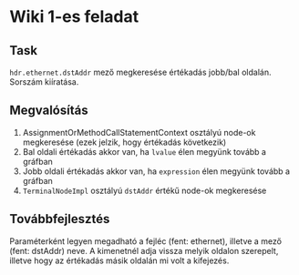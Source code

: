 # Wiki 1-es feladat

## Task
`hdr.ethernet.dstAddr` mező megkeresése értékadás jobb/bal oldalán.
Sorszám kiíratása.

## Megvalósítás

1. AssignmentOrMethodCallStatementContext osztályú node-ok megkeresése (ezek jelzik, hogy értékadás következik)
2. Bal oldali értékadás akkor van, ha `lvalue` élen megyünk tovább a gráfban
3. Jobb oldali értékadás akkor van, ha `expression` élen megyünk tovább a gráfban
4. `TerminalNodeImpl` osztályú `dstAddr` értékű node-ok megkeresése

## Továbbfejlesztés
Paraméterként legyen megadható a fejléc (fent: ethernet), illetve a mező (fent: dstAddr) neve. A kimenetnél adja vissza melyik oldalon szerepelt, illetve hogy az értékadás másik oldalán mi volt a kifejezés.
